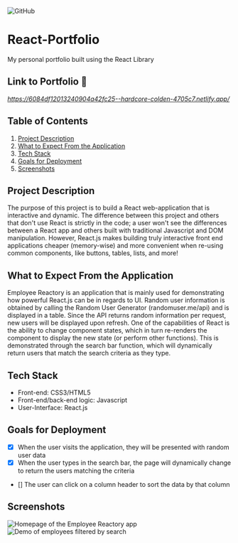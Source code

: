 ![GitHub](https://img.shields.io/github/license/Joeseff6/Employee-React-Ory)

# React-Portfolio
My personal portfolio built using the React Library
## Link to Portfolio 🔗

_https://6084df12013240904a42fc25--hardcore-colden-4705c7.netlify.app/_

## Table of Contents

1. [Project Description](#project-description)
2. [What to Expect From the Application](#What-to-Expect-From-the-Application)
3. [Tech Stack](#Tech-Stack)
4. [Goals for Deployment](#Goals-for-Deployment)
5. [Screenshots](#Screenshots)

## Project Description 

The purpose of this project is to build a React web-application that is interactive and dynamic. The difference between this project and others that don't use React is strictly in the code; a user won't see the differences between a React app and others built with traditional Javascript and DOM manipulation. However, React.js makes building truly interactive front end applications cheaper (memory-wise) and more convenient when re-using common components, like buttons, tables, lists, and more!

## What to Expect From the Application

Employee Reactory is an application that is mainly used for demonstrating how powerful React.js can be in regards to UI. Random user information is obtained by calling the Random User Generator (randomuser.me/api) and is displayed in a table. Since the API returns random information per request, new users will be displayed upon refresh. One of the capabilities of React is the ability to change component states, which in turn re-renders the component to display the new state (or perform other functions). This is demonstrated through the search bar function, which will dynamically return users that match the search criteria as they type.

## Tech Stack

* Front-end: CSS3/HTML5
* Front-end/back-end logic: Javascript
* User-Interface: React.js
## Goals for Deployment

- [x] When the user visits the application, they will be presented with random user data
- [x] When the user types in the search bar, the page will dynamically change to return the users matching the criteria
- [] The user can click on a column header to sort the data by that column

## Screenshots
![Homepage of the Employee Reactory app](./assets/Images/Capture1.JPG)
![Demo of employees filtered by search](./assets/Images/Capture2.JPG)
![]()

